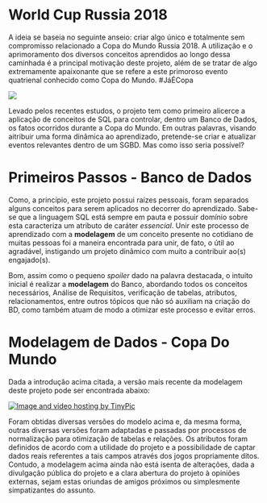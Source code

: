 # World Cup Russia 2018
A ideia se baseia no seguinte anseio: criar algo único e totalmente sem compromisso relacionado a Copa do Mundo Russia 2018. A utilização
e o aprimoramento dos diversos conceitos aprendidos ao longo dessa caminhada é a principal motivação deste projeto, além de se tratar de algo extremamente apaixonante que se refere a este primoroso evento quatrienal conhecido como Copa do Mundo. 
#JáÉCopa

<img src="https://www.bodog.net/wp-content/uploads/2018/01/statistics_copa_do_mundo-1.jpg"/>

Levado pelos recentes estudos, o projeto tem como primeiro alicerce a aplicação de conceitos de SQL para controlar, dentro um Banco de Dados, os fatos ocorridos durante a Copa do Mundo. Em outras palavras, visando aitribuir uma forma dinâmica ao aprendizado, pretende-se criar e atualizar eventos relevantes dentro de um SGBD. Mas como isso seria possível?


# Primeiros Passos - Banco de Dados
Como, a princípio, este projeto possui raízes pessoais, foram separados alguns conceitos para serem aplicados no decorrer do aprendizado. Sabe-se que a linguagem SQL está sempre em pauta e possuir domínio sobre esta caracteriza um atributo de caráter <i>essencial</i>. Unir este processo de aprendizado com a <b>modelagem</b> de um conceito presente no cotidiano de muitas pessoas foi a maneira encontrada para unir, de fato, o útil ao agradável, instigando um projeto dinâmico com muito a contribuir ao(s) engajado(s).

Bom, assim como o pequeno <i>spoiler</i> dado na palavra destacada, o intuito inicial é realizar a <b>modelagem</b> do Banco, abordando todos os conceitos necessários, Análise de Requisitos, verificação de tabelas, atributos, relacionamentos, entre outros tópicos que não só auxiliam na criação do BD, como também atuam de modo a otimizar este processo e evitar erros.

# Modelagem de Dados - Copa Do Mundo

Dada a introdução acima citada, a versão mais recente da modelagem deste projeto pode ser encontrada abaixo:

<a href="http://pt-br.tinypic.com?ref=a5i1xd" target="_blank"><img src="http://i67.tinypic.com/a5i1xd.jpg" border="0" alt="Image and video hosting by TinyPic"></a>

Foram obtidas diversas versões do modelo acima e, da mesma forma, outras diversas versões foram adaptadas e passadas por processos de normalização para otimização de tabelas e relações. Os atributos foram definidos de acordo com a utilidade do projeto e a possibilidade de captar dados reais referentes a tais campos através dos jogos propriamente ditos.
Contudo, a modelagem acima ainda não está isenta de alterações, dada a divulgação pública do projeto e a clara abertura do projeto à opiniões externas, sejam estas oriundas de amigos próximos ou simplesmente simpatizantes do assunto.
